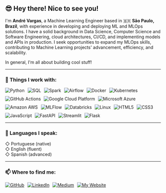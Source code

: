## 😎 Hey there! Nice to see you!

I'm **André Vargas**, a Machine Learning Engineer based in 🇧🇷 **São Paulo, Brazil**, with experience in developing and deploying ML and MLOps solutions. I have a solid background in Data Science, Computer Science and Software Engineering, cloud architectures, CI/CD, and implementing models and APIs in production. I seek opportunities to expand my MLOps skills, contributing to Machine Learning projects' advancement, efficiency, and scalability.

In general, I'm all about building cool stuff!

---

### 🔭 Things I work with:

<div style="display: flex; flex-wrap: wrap; gap: 10px;">
    <img src="https://img.shields.io/badge/Python-3776AB?style=for-the-badge&logo=python&logoColor=white" alt="Python" />
    <img src="https://img.shields.io/badge/SQL-4169E1?style=for-the-badge&logo=sql&logoColor=white" alt="SQL" />
    <img src="https://img.shields.io/badge/Spark-E25A1C?style=for-the-badge&logo=apachespark&logoColor=white" alt="Spark" />
    <img src="https://img.shields.io/badge/Airflow-017CEE?style=for-the-badge&logo=apacheairflow&logoColor=white" alt="Airflow" />
    <img src="https://img.shields.io/badge/Docker-2496ED?style=for-the-badge&logo=docker&logoColor=white" alt="Docker" />
    <img src="https://img.shields.io/badge/Kubernetes-326CE5?style=for-the-badge&logo=kubernetes&logoColor=white" alt="Kubernetes" />
    <img src="https://img.shields.io/badge/GitHub_Actions-2088FF?style=for-the-badge&logo=github-actions&logoColor=white" alt="GitHub Actions" />
    <img src="https://img.shields.io/badge/Google_Cloud_Platform-4285F4?style=for-the-badge&logo=google-cloud&logoColor=white" alt="Google Cloud Platform" />
    <img src="https://img.shields.io/badge/Microsoft_Azure-0078D4?style=for-the-badge&logo=microsoft-azure&logoColor=white" alt="Microsoft Azure" />
    <img src="https://img.shields.io/badge/Amazon_AWS-232F3E?style=for-the-badge&logo=amazon-aws&logoColor=white" alt="Amazon AWS" />
    <img src="https://img.shields.io/badge/MLFlow-0194E2?style=for-the-badge&logo=mlflow&logoColor=white" alt="MLFlow" />
    <img src="https://img.shields.io/badge/Databricks-FF3621?style=for-the-badge&logo=databricks&logoColor=white" alt="Databricks" />
    <img src="https://img.shields.io/badge/Linux-FCC624?style=for-the-badge&logo=linux&logoColor=black" alt="Linux" />
    <img src="https://img.shields.io/badge/HTML5-E34F26?style=for-the-badge&logo=html5&logoColor=white" alt="HTML5" />
    <img src="https://img.shields.io/badge/CSS3-1572B6?style=for-the-badge&logo=css3&logoColor=white" alt="CSS3" />
    <img src="https://img.shields.io/badge/JavaScript-F7DF1E?style=for-the-badge&logo=javascript&logoColor=black" alt="JavaScript" />
    <img src="https://img.shields.io/badge/FastAPI-009688?style=for-the-badge&logo=fastapi&logoColor=white" alt="FastAPI" />
    <img src="https://img.shields.io/badge/Streamlit-FF4B4B?style=for-the-badge&logo=streamlit&logoColor=white" alt="Streamlit" />
    <img src="https://img.shields.io/badge/Flask-000000?style=for-the-badge&logo=flask&logoColor=white" alt="Flask" />
</div>

---

### 💬 Languages I speak:
◇ Portuguese (native)  
◇ English (fluent)  
◇ Spanish (advanced)

---

### 📫 Where to find me:

<div style="display: flex; gap: 10px;">
  <a href="https://github.com/andrevargas22" target="_blank">
    <img src="https://img.shields.io/badge/GitHub-181717?style=for-the-badge&logo=github&logoColor=white" alt="GitHub" />
  </a>
  <a href="https://www.linkedin.com/in/andrevargas22" target="_blank">
    <img src="https://img.shields.io/badge/LinkedIn-0077B5?style=for-the-badge&logo=linkedin&logoColor=white" alt="LinkedIn" />
  </a>
  <a href="https://medium.com/@andrevargas22" target="_blank">
    <img src="https://img.shields.io/badge/Medium-12100E?style=for-the-badge&logo=medium&logoColor=white" alt="Medium" />
  </a>
  <a href="https://andrevargas.com.br" target="_blank">
    <img src="https://img.shields.io/badge/My%20Website-4285F4?style=for-the-badge&logo=google-chrome&logoColor=white" alt="My Website" />
  </a>
</div>
